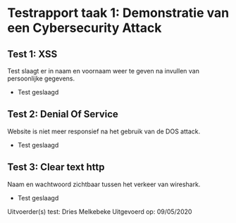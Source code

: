 # Testrapport taak 1: Demonstratie van een Cybersecurity Attack

## Test 1: XSS

Test slaagt er in naam en voornaam weer te geven na invullen van persoonlijke gegevens.
* Test geslaagd

## Test 2: Denial Of Service

Website is niet meer responsief na het gebruik van de DOS attack.
* Test geslaagd

## Test 3: Clear text http

Naam en wachtwoord zichtbaar tussen het verkeer van wireshark.
* Test geslaagd

Uitvoerder(s) test: Dries Melkebeke
Uitgevoerd op: 09/05/2020
